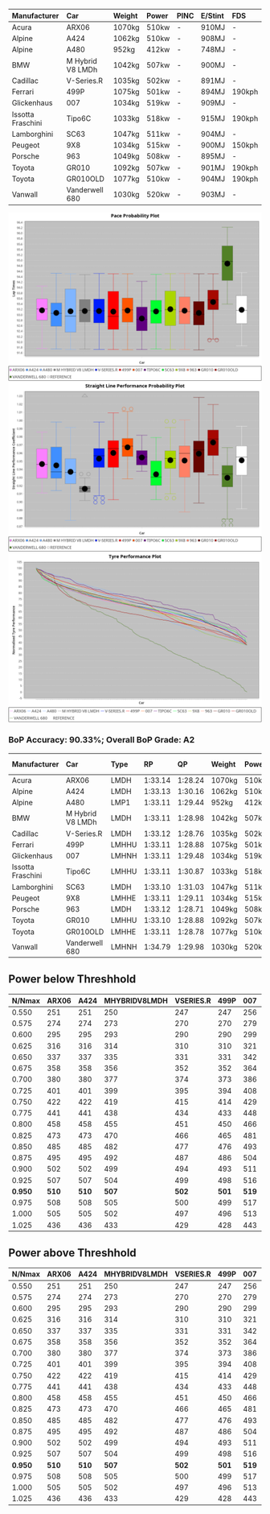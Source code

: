 |Manufacturer|Car|Weight|Power|PINC|E/Stint|FDS|
|:-|:-|:-|:-|:-|:-|:-|
|Acura|ARX06|1070kg|510kw|-|910MJ|-|
|Alpine|A424|1062kg|510kw|-|908MJ|-|
|Alpine|A480|952kg|412kw|-|748MJ|-|
|BMW|M Hybrid V8 LMDh|1042kg|507kw|-|900MJ|-|
|Cadillac|V-Series.R|1035kg|502kw|-|891MJ|-|
|Ferrari|499P|1075kg|501kw|-|894MJ|190kph|
|Glickenhaus|007|1034kg|519kw|-|909MJ|-|
|Issotta Fraschini|Tipo6C|1033kg|518kw|-|915MJ|190kph|
|Lamborghini|SC63|1047kg|511kw|-|904MJ|-|
|Peugeot|9X8|1034kg|515kw|-|900MJ|150kph|
|Porsche|963|1049kg|508kw|-|895MJ|-|
|Toyota|GR010|1092kg|507kw|-|901MJ|190kph|
|Toyota|GR010OLD|1077kg|510kw|-|904MJ|190kph|
|Vanwall|Vanderwell 680|1030kg|520kw|-|903MJ|-|

![PACECHART](./IMG/ACOMETHOD.png)
![STRAIGHTLINEPERFORMANCECHART](./IMG/ACOMETHOD_sp.png)
![TYREPERFORMANCECHART](./IMG/ACOMETHOD_tw.png)

### BoP Accuracy: 90.33%; Overall BoP Grade: A2
|Manufacturer|Car|Type|RP|QP|Weight|Power¹|Threshhold|PINC|Power²|E/Stint|AVG Vmax|FDS|RDLC|L/Stint|BOP-Grade|ModelAccuracy|ModelPoints|Match%|
|:-|:-|:-|:-|:-|:-|:-|:-|:-|:-|:-|:-|:-|:-|:-|:-|:-|:-|:-|
|Acura|ARX06|LMDH|1:33.14|1:28.24|1070kg|510kw|210.0kph|-|510kw|910MJ|324.32kph|-|1.00|41|+B2|100.00%|995|80.35%|
|Alpine|A424|LMDH|1:33.13|1:30.16|1062kg|510kw|210.0kph|-|510kw|908MJ|324.35kph|-|1.01|41|~A1|81.15%|521|99.69%|
|Alpine|A480|LMP1|1:33.11|1:29.44|952kg|412kw|210.0kph|-|412kw|748MJ|320.04kph|-|0.97|38|~A1|67.92%|957|100.00%|
|BMW|M Hybrid V8 LMDh|LMDH|1:33.11|1:28.98|1042kg|507kw|210.0kph|-|507kw|900MJ|321.10kph|-|1.03|41|-A2|98.60%|1690|94.70%|
|Cadillac|V-Series.R|LMDH|1:33.12|1:28.76|1035kg|502kw|210.0kph|-|502kw|891MJ|325.67kph|-|1.03|41|+A2|91.10%|1770|94.67%|
|Ferrari|499P|LMHHU|1:33.11|1:28.88|1075kg|501kw|210.0kph|-|501kw|894MJ|325.74kph|190kph|1.02|41|~A1|84.26%|2292|100.00%|
|Glickenhaus|007|LMHNH|1:33.11|1:29.48|1034kg|519kw|210.0kph|-|519kw|909MJ|329.95kph|-|0.96|40|~A1|94.63%|1605|97.34%|
|Issotta Fraschini|Tipo6C|LMHHU|1:33.11|1:30.87|1033kg|518kw|210.0kph|-|518kw|915MJ|327.77kph|190kph|1.08|40|+B1|66.67%|96|86.49%|
|Lamborghini|SC63|LMDH|1:33.10|1:31.03|1047kg|511kw|210.0kph|-|511kw|904MJ|323.12kph|-|1.05|41|+B1|96.77%|419|88.39%|
|Peugeot|9X8|LMHHE|1:33.11|1:29.11|1034kg|515kw|210.0kph|-|515kw|900MJ|326.08kph|150kph|1.04|40|~A1|83.63%|2468|100.00%|
|Porsche|963|LMDH|1:33.12|1:28.71|1049kg|508kw|210.0kph|-|508kw|895MJ|325.71kph|-|1.02|41|~A1|93.14%|5746|98.54%|
|Toyota|GR010|LMHHU|1:33.10|1:28.88|1092kg|507kw|210.0kph|-|507kw|901MJ|325.43kph|190kph|1.00|41|~A1|87.37%|3154|100.00%|
|Toyota|GR010OLD|LMHHE|1:33.11|1:28.78|1077kg|510kw|210.0kph|-|510kw|904MJ|328.56kph|190kph|1.01|41|~A1|89.81%|1393|99.99%|
|Vanwall|Vanderwell 680|LMHNH|1:34.79|1:29.98|1030kg|520kw|210.0kph|-|520kw|903MJ|322.98kph|-|1.02|40|+Ω1|90.28%|604|24.46%|

## Power below Threshhold
|N/Nmax|ARX06|A424|MHYBRIDV8LMDH|VSERIES.R|499P|007|TIPO6C|SC63|9X8|963|GR010|GR010OLD|VANDERWELL680|​|RPM|A480|
|:-|:-|:-|:-|:-|:-|:-|:-|:-|:-|:-|:-|:-|:-|:-|:-|:-|
|0.550|251|251|250|247|247|256|255|252|254|250|250|251|256|​|--|-|
|0.575|274|274|273|270|270|279|278|275|277|273|273|274|279|​|--|-|
|0.600|295|295|293|290|290|299|299|295|297|293|293|295|300|​|--|-|
|0.625|316|316|314|310|310|321|321|316|319|314|314|316|322|​|--|-|
|0.650|337|337|335|331|331|342|342|337|340|335|335|337|343|​|--|-|
|0.675|358|358|356|352|352|364|364|359|362|357|356|358|365|​|--|-|
|0.700|380|380|377|374|373|386|386|380|383|378|377|380|387|​|--|-|
|0.725|401|401|399|395|394|408|407|402|405|399|399|401|409|​|--|-|
|0.750|422|422|419|415|414|429|428|422|426|420|419|422|430|​|--|-|
|0.775|441|441|438|434|433|448|447|441|445|439|438|441|449|​|5000|242|
|0.800|458|458|455|451|450|466|465|459|463|456|455|458|467|​|5500|286|
|0.825|473|473|470|466|465|481|480|474|478|471|470|473|482|​|6000|319|
|0.850|485|485|482|477|476|493|492|485|489|483|482|485|494|​|6500|361|
|0.875|495|495|492|487|486|504|503|496|500|493|492|495|505|​|7000|403|
|0.900|502|502|499|494|493|511|510|503|507|500|499|502|512|​|7500|413|
|0.925|507|507|504|499|498|516|515|508|512|505|504|507|517|​|8000|409|
|**0.950**|**510**|**510**|**507**|**502**|**501**|**519**|**518**|**511**|**515**|**508**|**507**|**510**|**520**|**​**|**8500**|**412**|
|0.975|508|508|505|500|499|517|516|509|513|506|505|508|518|​|9000|206|
|1.000|505|505|502|497|496|513|512|505|509|503|502|505|514|​|--|-|
|1.025|436|436|433|429|428|443|442|436|440|434|433|436|444|​|--|-|

## Power above Threshhold
|N/Nmax|ARX06|A424|MHYBRIDV8LMDH|VSERIES.R|499P|007|TIPO6C|SC63|9X8|963|GR010|GR010OLD|VANDERWELL680|​|RPM|A480|
|:-|:-|:-|:-|:-|:-|:-|:-|:-|:-|:-|:-|:-|:-|:-|:-|:-|
|0.550|251|251|250|247|247|256|255|252|254|250|250|251|256|​|--|-|
|0.575|274|274|273|270|270|279|278|275|277|273|273|274|279|​|--|-|
|0.600|295|295|293|290|290|299|299|295|297|293|293|295|300|​|--|-|
|0.625|316|316|314|310|310|321|321|316|319|314|314|316|322|​|--|-|
|0.650|337|337|335|331|331|342|342|337|340|335|335|337|343|​|--|-|
|0.675|358|358|356|352|352|364|364|359|362|357|356|358|365|​|--|-|
|0.700|380|380|377|374|373|386|386|380|383|378|377|380|387|​|--|-|
|0.725|401|401|399|395|394|408|407|402|405|399|399|401|409|​|--|-|
|0.750|422|422|419|415|414|429|428|422|426|420|419|422|430|​|--|-|
|0.775|441|441|438|434|433|448|447|441|445|439|438|441|449|​|5000|242|
|0.800|458|458|455|451|450|466|465|459|463|456|455|458|467|​|5500|286|
|0.825|473|473|470|466|465|481|480|474|478|471|470|473|482|​|6000|319|
|0.850|485|485|482|477|476|493|492|485|489|483|482|485|494|​|6500|361|
|0.875|495|495|492|487|486|504|503|496|500|493|492|495|505|​|7000|403|
|0.900|502|502|499|494|493|511|510|503|507|500|499|502|512|​|7500|413|
|0.925|507|507|504|499|498|516|515|508|512|505|504|507|517|​|8000|409|
|**0.950**|**510**|**510**|**507**|**502**|**501**|**519**|**518**|**511**|**515**|**508**|**507**|**510**|**520**|**​**|**8500**|**412**|
|0.975|508|508|505|500|499|517|516|509|513|506|505|508|518|​|9000|206|
|1.000|505|505|502|497|496|513|512|505|509|503|502|505|514|​|--|-|
|1.025|436|436|433|429|428|443|442|436|440|434|433|436|444|​|--|-|
